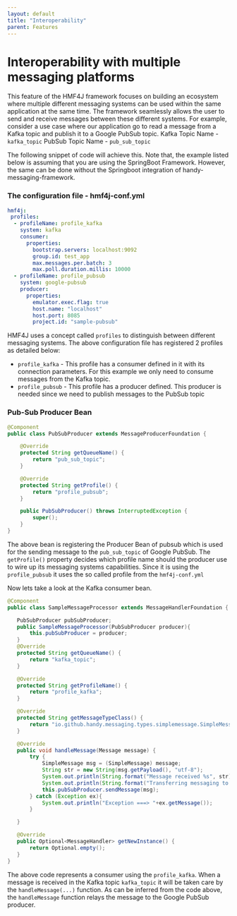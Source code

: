 ```yaml
---
layout: default
title: "Interoperability"
parent: Features
---
```


# Interoperability with multiple messaging platforms
This feature of the HMF4J framework focuses on building an ecosystem where multiple different messaging systems can be used within the same application at the same time. The framework seamlessly allows the user to send and receive messages between these different systems. 
For example, consider a use case where our application go to read a message from a Kafka topic and publish it to a Google PubSub topic. 
Kafka Topic Name - `kafka_topic`
PubSub Topic Name - `pub_sub_topic`

The following snippet of code will achieve this. Note that, the example listed below is assuming that you are using the SpringBoot Framework. However, the same can be done without the Springboot integration of handy-messaging-framework.


### The configuration file - hmf4j-conf.yml
```yaml
hmf4j:
 profiles:
  - profileName: profile_kafka
    system: kafka
    consumer:
      properties:
        bootstrap.servers: localhost:9092
        group.id: test_app
        max.messages.per.batch: 3
        max.poll.duration.millis: 10000
  - profileName: profile_pubsub
    system: google-pubsub
    producer:
      properties:
        emulator.exec.flag: true
        host.name: "localhost"
        host.port: 8085
        project.id: "sample-pubsub"
```


HMF4J uses a concept called `profiles` to distinguish between different messaging systems. The above configuration file has registered 2 profiles as detailed below:
- `profile_kafka` - This profile has a consumer defined in it with its connection parameters. For this example we only need to consume messages from the Kafka topic.
- `profile_pubsub` - This profile has a producer defined. This producer is needed since we need to publish messages to the PubSub topic

### Pub-Sub Producer Bean
```java
@Component
public class PubSubProducer extends MessageProducerFoundation {

    @Override
    protected String getQueueName() {
        return "pub_sub_topic";
    }

    @Override
    protected String getProfile() {
        return "profile_pubsub";
    }

    public PubSubProducer() throws InterruptedException {
        super();
    }
}

```
 The above bean is registering the Producer Bean of pubsub which is used for the sending message to the `pub_sub_topic` of Google PubSub. The `getProfile()` property decides which profile name should the producer use to wire up its messaging systems capabilities. Since it is using the `profile_pubsub` it uses the so called profile from the `hmf4j-conf.yml`
 
 Now lets take a look at the Kafka consumer bean.

 ```java
 @Component
public class SampleMessageProcessor extends MessageHandlerFoundation {

    PubSubProducer pubSubProducer;
    public SampleMessageProcessor(PubSubProducer producer){
        this.pubSubProducer = producer;
    }
    @Override
    protected String getQueueName() {
        return "kafka_topic";
    }

    @Override
    protected String getProfileName() {
        return "profile_kafka";
    }

    @Override
    protected String getMessageTypeClass() {
        return "io.github.handy.messaging.types.simplemessage.SimpleMessage";
    }

    @Override
    public void handleMessage(Message message) {
        try {
            SimpleMessage msg = (SimpleMessage) message;
            String str = new String(msg.getPayload(), "utf-8");
            System.out.println(String.format("Message received %s", str));
            System.out.println(String.format("Transferring messaging to PubSub"));
            this.pubSubProducer.sendMessage(msg);
        } catch (Exception ex){
            System.out.println("Exception ===> "+ex.getMessage());
        }

    }

    @Override
    public Optional<MessageHandler> getNewInstance() {
        return Optional.empty();
    }
}
 ```
The above code represents a consumer using the `profile_kafka`. When a message is received in the Kafka topic `kafka_topic` it will be taken care by the `handleMessage(...)` function. As can be inferred from the code above, the `handleMessage` function relays the message to the Google PubSub producer.

